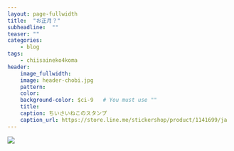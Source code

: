 ```yaml
---
layout: page-fullwidth
title:  "お正月？"
subheadline:  ""
teaser: ""
categories:
    - blog
tags:
    - chiisaineko4koma
header:
    image_fullwidth:
    image: header-chobi.jpg
    pattern:
    color:
    background-color: $ci-9   # You must use ""
    title:
    caption: ちいさいねこのスタンプ
    caption_url: https://store.line.me/stickershop/product/1141699/ja
---
```


![](https://lh3.googleusercontent.com/pw/ACtC-3ejI2WYMRJxyi71XnPxwVN1fWM5eh7LY-OQNvkKoYpSUO0Huabuq7hmMlI4MTerjdCRCswsoKYluLdkwFPkllniA3Aj7azm3on0RReZXy5coBErD8jgzEAnGu2sMujY6GdDYk3WOF7JggnwRlh6O-nR=w450-h635-no?authuser=2)